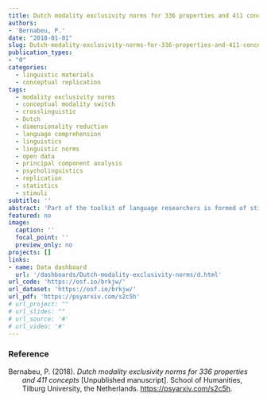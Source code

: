 ```yaml
---
title: Dutch modality exclusivity norms for 336 properties and 411 concepts
authors:
- 'Bernabeu, P.'
date: "2018-01-01"
slug: Dutch-modality-exclusivity-norms-for-336-properties-and-411-concepts
publication_types:
- "0"
categories:
  - linguistic materials
  - conceptual replication
tags:
  - modality exclusivity norms
  - conceptual modality switch
  - crosslinguistic
  - Dutch
  - dimensionality reduction
  - language comprehension
  - linguistics
  - linguistic norms
  - open data
  - principal component analysis
  - psycholinguistics
  - replication
  - statistics
  - stimuli
subtitle: ''
abstract: 'Part of the toolkit of language researchers is formed of stimuli that have been rated on various dimensions. The current study presents modality exclusivity norms for 336 properties and 411 concepts in Dutch. Forty-two respondents rated the auditory, haptic, and visual strength of these words. Mean scores were then computed, yielding acceptable reliability values. Measures of modality exclusivity and perceptual strength were also computed. Furthermore, the data includes psycholinguistic variables from other corpora, covering length (e.g., number of phonemes), frequency (e.g., contextual diversity), and distinctiveness (e.g., number of orthographic neighbours), along with concreteness and age of acquisition. To test these norms, Lynott and Connell???s (2009, 2013) analyses were replicated. First, unimodal, bimodal, and tri-modal words were found. Vision was the most prevalent modality. Vision and touch were relatively related, leaving a more independent auditory modality. Properties were more strongly perceptual than concepts. Last, sound symbolism was investigated using regression, which revealed that auditory strength predicted lexical properties of the words better than the other modalities did, or else with a different direction. All the data and analysis code, including a web application, are available from https://osf.io/brkjw/.'
featured: no
image:
  caption: ''
  focal_point: ''
  preview_only: no
projects: []
links:
- name: Data dashboard
  url: '/dashboards/Dutch-modality-exclusivity-norms/d.html'
url_code: 'https://osf.io/brkjw/'
url_dataset: 'https://osf.io/brkjw/'
url_pdf: 'https://psyarxiv.com/s2c5h'
# url_project: ""
# url_slides: ""
# url_source: '#'
# url_video: '#'
---
```



### Reference

<div style = "text-indent:-2em; margin-left:2em;">

Bernabeu, P. (2018). *Dutch modality exclusivity norms for 336 properties and 411 concepts* [Unpublished manuscript]. School of Humanities, Tilburg University, the Netherlands. https://psyarxiv.com/s2c5h.

</div>

